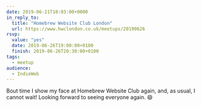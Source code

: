 ```yaml
---
date: 2019-06-21T10:03:00+0000
in_reply_to:
  title: "Homebrew Website Club London"
  url: https://www.hwclondon.co.uk/meetups/20190626
rsvp:
  value: "yes"
  date: 2019-06-26T19:00:00+0100
  finish: 2019-06-26T20:30:00+0100
tags:
  - meetup
audience:
  - IndieWeb
---
```


Bout time I show my face at Homebrew Website Club again, and, as usual, I cannot wait! Looking forward to seeing everyone again. 😄
